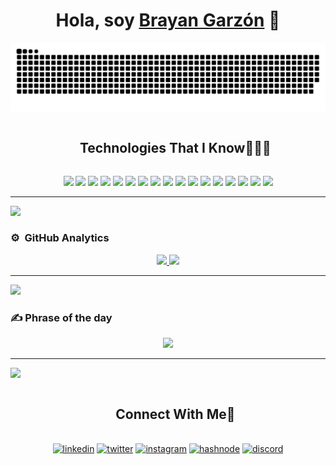 
<div align="center">
<h1 align="center">Hola, soy <a href="https://github.com/BrayanGarzon">Brayan Garzón</a> 👋</h1>
</div>
<!--- snake -->
<div align="center">
  <img  src="https://github.com/1999AZZAR/1999AZZAR/blob/main/resources/img/grid-snake.svg"
       alt="snake" /></a>
</div>




<!--h1 without bottom border-->
<div id="user-content-toc">
  <ul align="center">
    <summary><h2 style="display: inline-block">Technologies That I Know👨🏻‍💻</h2></summary>
  </ul>
</div>


<p align="center">
    <img  src="https://img.shields.io/badge/c++-%2300599C.svg?style=for-the-badge&logo=c%2B%2B&logoColor=white"/>
    <img src="https://img.shields.io/badge/css3-%231572B6.svg?style=for-the-badge&logo=css3&logoColor=white"/>
    <img  src="https://img.shields.io/badge/html5-%23E34F26.svg?style=for-the-badge&logo=html5&logoColor=white"/>
    <img  src="https://img.shields.io/badge/javascript-%23323330.svg?style=for-the-badge&logo=javascript&logoColor=%23F7DF1E"/>
    <img  src="https://img.shields.io/badge/python-3670A0?style=for-the-badge&logo=python&logoColor=ffdd54"/>
    <img  src="https://img.shields.io/badge/typescript-%23007ACC.svg?style=for-the-badge&logo=typescript&logoColor=white"/>
    <img  src="https://img.shields.io/badge/DigitalOcean-%230167ff.svg?style=for-the-badge&logo=digitalOcean&logoColor=white"/>
    <img  src="https://img.shields.io/badge/angular-%23DD0031.svg?style=for-the-badge&logo=angular&logoColor=white"/>
    <img  src="https://img.shields.io/badge/django-%23092E20.svg?style=for-the-badge&logo=django&logoColor=white"/>
    <img  src="https://img.shields.io/badge/vuejs-%2335495e.svg?style=for-the-badge&logo=vuedotjs&logoColor=%234FC08D"/>
    <img  src="https://img.shields.io/badge/mysql-%2300f.svg?style=for-the-badge&logo=mysql&logoColor=white"/>
    <img  src="https://img.shields.io/badge/postgres-%23316192.svg?style=for-the-badge&logo=postgresql&logoColor=white"/>
    <img  src="https://img.shields.io/badge/adobeillustrator-%23FF9A00.svg?style=for-the-badge&logo=adobeillustrator&logoColor=white"/>
    <img  src="https://img.shields.io/badge/affinitydesginer-%231B72BE.svg?style=for-the-badge&logo=affinity-designer&logoColor=white"/>
    <img  src="https://img.shields.io/badge/Adobe%20XD-470137?style=for-the-badge&logo=Adobe%20XD&logoColor=#FF61F6"/>
    <img  src="https://img.shields.io/badge/adobephotoshop-%2331A8FF.svg?style=for-the-badge&logo=adobephotoshop&logoColor=white"/>
    <img  src="https://img.shields.io/badge/Canva-%2300C4CC.svg?style=for-the-badge&logo=Canva&logoColor=white"/>
    
    
  
  
</p>




---


[![](https://visitcount.itsvg.in/api?id=BrayanGarzon&icon=0&color=0)](https://visitcount.itsvg.in)
### ⚙️ &nbsp;GitHub Analytics

<p align="center">
<a href="https://github.com/BrayanGarzon">
  <img height="180em" src="https://github-readme-streak-stats.herokuapp.com/?user=BrayanGarzon&theme=algolia&hide_border=false"/>
  <img height="180em" src="https://github-readme-stats.vercel.app/api/top-langs/?username=BrayanGarzon&theme=algolia&hide_border=false&include_all_commits=false&count_private=false&layout=compact"/>
</a>
</p>


---
[![](https://visitcount.itsvg.in/api?id=BrayanGarzon&icon=0&color=0)](https://visitcount.itsvg.in)

### ✍️ Phrase of the day
<p align="center">
  <img height="200em" src="https://quotes-github-readme.vercel.app/api?type=horizontal&theme=radical"/>
</p>

---
[![](https://visitcount.itsvg.in/api?id=BrayanGarzon&icon=0&color=0)](https://visitcount.itsvg.in)

<!-- Connect with me -->
<!--h2 without bottom border-->
<div id="user-content-toc">
  <ul align="center">
    <summary><h2 style="display: inline-block">Connect With Me🤝</h2></summary>
  </ul>
</div>

<!--icons and links-->
<p align="center">
<a href="#" target="blank"><img align="center" src="https://user-images.githubusercontent.com/88904952/234979284-68c11d7f-1acc-4f0c-ac78-044e1037d7b0.png" alt="linkedin" height="50" width="50" /></a>
<a href="#" target="blank"><img align="center" src="https://user-images.githubusercontent.com/88904952/234980676-61bfb021-ecc8-48f7-88e6-34c1b06c4a58.png" alt="twitter" height="50" width="50" /></a> 
<a href="#" target="blank"><img align="center" src="https://user-images.githubusercontent.com/88904952/234981169-2dd1e58f-4b7e-468c-8213-034ba62156c3.png" alt="instagram" height="50" width="50" /></a>
<a href="#" target="blank"><img align="center" src="https://user-images.githubusercontent.com/88904952/234982196-562aea17-5532-4550-8c08-1c7cb994a541.png" alt="hashnode" height="50" width="50" /></a>
<a href="#" target="blank"><img align="center" src="https://user-images.githubusercontent.com/88904952/234982627-019fd336-6248-453c-9b05-97c13fd1d207.png" alt="discord" height="50" width="50" /></a>
  
</p>
